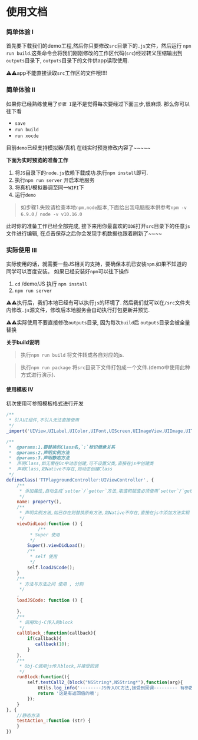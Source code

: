 # 使用文档

### 简单体验 I

首先要下载我们的demo工程,然后你只要修改`src`目录下的`.js`文件，然后运行 `npm run build`.这条命令会将我们刚刚修改的工作区代码(`src`)经过转义压缩输出到`outputs`目录下, `outputs`目录下的文件供app读取使用.

⚠️⚠️app不能直接读取`src`工作区的文件哦!!!!

### 简单体验 II
如果你已经熟练使用了`步骤 I`是不是觉得每次要经过下面三步,很麻烦. 那么你可以往下看
* `save`
* `run build`
* `run xocde`

目前`demo`已经支持模拟器/真机 在线实时预览修改内容了~~~~~

**下面为实时预览的准备工作**

1. 将`JS`目录下的`node.js`依赖下载成功.执行`npm install`即可.
2. 执行`npm run server` 开启本地服务
3. 将真机/模拟器调至同一`WIFI`下
4. 运行`demo`

> 如步骤1.失败请检查本地`npm,node`版本,下面给出我电脑版本供参考`npm -v  6.9.0`
/` node -v v10.16.0`


此时你的准备工作已经全部完成, 接下来用你最喜欢的`IDE`打开`src`目录下的任意`js`文件进行编辑, 在点击保存之后你会发现手机数据也跟着刷新了~~~~

### 实际使用 III

实际使用的话，就需要一些JS相关的支持，要确保本机已安装`npm`.如果不知道的同学可以百度安装。
如果已经安装好`npm`可以往下操作

1. `cd` /demo/JS  执行 `npm install`
2. `npm run server`



⚠️⚠️执行后，我们本地已经有可以执行`js`的环境了.
然后我们就可以在`/src`文件夹内修改`.js`源文件，修改后本地服务会自动执行打包更新并预览.


⚠️⚠️实际使用不要直接修改`outputs`目录, 因为每次`build`后 `outputs`目录会被全量替换

**关于build说明**
> 执行`npm run build` 将文件转成各自对应的js.

> 执行`npm run package` 将`src`目录下文件打包成一个文件.(demo中使用此种方式进行演示).

#### 使用模板 IV

初次使用可参照模板格式进行开发
```JavaScript
/**
 * 引入UI组件,不引入无法直接使用
 */ 
_import('UIView,UILabel,UIColor,UIFont,UIScreen,UIImageView,UIImage,UITapGestureRecognizer,UIButton,TTPlaygroundModel')

/**
 *  @params:1.要替换的Class名,`:`标识继承关系
 *  @params:2.声明实例方法
 *  @params:3.声明静态方法
 *  声明Class,如无需在Oc中动态创建,可不设置父类,直接在js中创建类
 *  声明Class,如Native不存在,则动态创建Class
 */
defineClass('TTPlaygroundController:UIViewController', {
    /**
	 * 添加属性,自动生成`setter`/`getter`方法,取值和赋值必须使用`setter`/`getter`方法.
	 */ 
	name: property(),
	/**
	 * 声明实例方法,如已存在则替换原有方法,如Native不存在,直接在js中添加方法实现
	 */ 
	viewDidLoad:function () {
	        /**
		 * Super 使用
		 */
		Super().viewDidLoad();
		/**
		 * self 使用
		 */ 
		self.loadJSCode();
	}
	/**
	 * 方法与方法之间 使用 , 分割
	 */
	,
	loadJSCode: function () {
  
	},
	/**
	 * 调用Obj-C传入的block
	 */
	callBlock_:function(callback){
		if(callback){
		   callback(10);
		}
	},
	/**
	 * Obj-C调用js传入block,并接受回调
	 */
	runBlock:function(){
		self.testCall2_(block("NSString*,NSString*"),function(arg){
			Utils.log_info('--------JS传入OC方法,接受到回调--------- 有参数,有返回值:string  '+arg);
			return '这是有返回值的哦';
		});
	}
}, {
	//静态方法
	testAction_:function (str) {
	}
})

```
